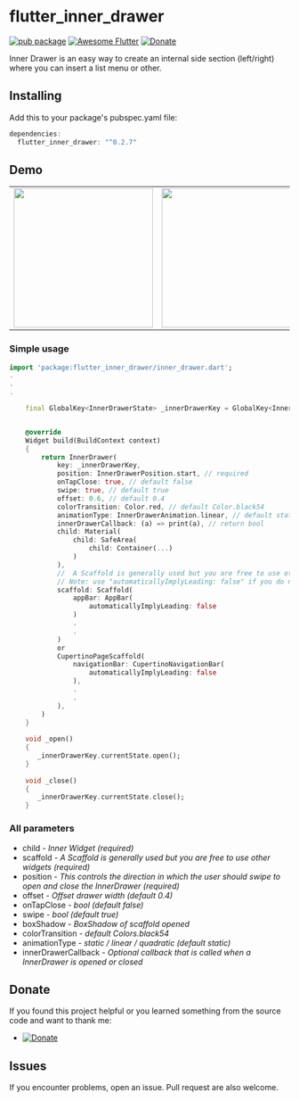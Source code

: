 # flutter_inner_drawer
[![pub package](https://img.shields.io/badge/pub-0.2.7-orange.svg)](https://pub.dartlang.org/packages/flutter_inner_drawer)
[![Awesome Flutter](https://img.shields.io/badge/Awesome-Flutter-blue.svg?longCache=true&style=flat-square)](https://github.com/Solido/awesome-flutter#drawers)
[![Donate](https://img.shields.io/badge/Donate-PayPal-green.svg)](https://www.paypal.me/dnag88)


Inner Drawer is an easy way to create an internal side section (left/right) where you can insert a list menu or other.

## Installing
Add this to your package's pubspec.yaml file:
```dart
dependencies:
  flutter_inner_drawer: "^0.2.7"
```
## Demo
<div align="center">
  <table><tr>
<td style="text-align:center">
  <img width="250px"  src="https://github.com/Dn-a/flutter_inner_drawer/blob/master/example/example3.gif?raw=true" />
 </td>
<td style="text-align:center">
  <img width="250px"  src="https://github.com/Dn-a/flutter_inner_drawer/blob/master/example/pic.png?raw=true"/>
 </td>
 </tr></table>
</div>


### Simple usage
```dart
import 'package:flutter_inner_drawer/inner_drawer.dart';
.
.
.

    final GlobalKey<InnerDrawerState> _innerDrawerKey = GlobalKey<InnerDrawerState>();


    @override
    Widget build(BuildContext context)
    {
        return InnerDrawer(
            key: _innerDrawerKey,
            position: InnerDrawerPosition.start, // required
            onTapClose: true, // default false
            swipe: true, // default true
            offset: 0.6, // default 0.4
            colorTransition: Color.red, // default Color.black54
            animationType: InnerDrawerAnimation.linear, // default static
            innerDrawerCallback: (a) => print(a), // return bool
            child: Material(
                child: SafeArea(
                    child: Container(...)
                )
            ),
            //  A Scaffold is generally used but you are free to use other widgets
            // Note: use "automaticallyImplyLeading: false" if you do not personalize "leading" of Bar
            scaffold: Scaffold(
                appBar: AppBar(
                    automaticallyImplyLeading: false
                )
                .
                .
            ) 
            or 
            CupertinoPageScaffold(                
                navigationBar: CupertinoNavigationBar(
                    automaticallyImplyLeading: false
                ),
                .
                .
            ), 
        )
    }
    
    void _open()
    {
       _innerDrawerKey.currentState.open();
    }
    
    void _close()
    {
       _innerDrawerKey.currentState.close();
    }

```

### All parameters
* child - *Inner Widget (required)*
* scaffold - *A Scaffold is generally used but you are free to use other widgets (required)*
* position - *This controls the direction in which the user should swipe to open and close the InnerDrawer (required)*
* offset - *Offset drawer width (default 0.4)*
* onTapClose - *bool (default false)*
* swipe - *bool (default true)*
* boxShadow - *BoxShadow of scaffold opened*
* colorTransition - *default Colors.black54*
* animationType - *static / linear / quadratic (default static)*
* innerDrawerCallback - *Optional callback that is called when a InnerDrawer is opened or closed*

## Donate
If you found this project helpful or you learned something from the source code and want to thank me: 
- [![Donate](https://img.shields.io/badge/Donate-PayPal-green.svg)](https://www.paypal.me/dnag88)

## Issues
If you encounter problems, open an issue. Pull request are also welcome.